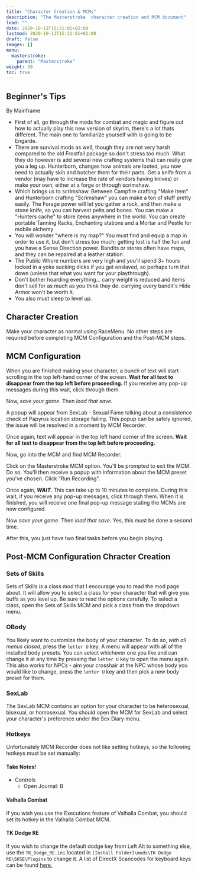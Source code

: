 ```yaml
---
title: "Character Creation & MCMs"
description: "The Masterstroke  character creation and MCM document"
lead: ""
date: 2020-10-13T15:21:01+02:00
lastmod: 2020-10-13T15:21:01+02:00
draft: false
images: []
menu:
  masterstroke:
    parent: "Masterstroke"
weight: 30
toc: true
---
```


## Beginner's Tips
By Mainframe

- First of all, go through the mods for combat and magic and figure out how to actually play this new version of skyrim, there's a lot thats different. The main one to familiarize yourself with is going to be Engarde.
- There are survival mods as well, though they are not very harsh compared to the old Frostfall package so don't stress too much. What they do however is add several new crafting systems that can really give you a leg up.  Hunterborn, changes how animals are looted, you now need to actually skin and butcher them for their parts. Get a knife from a vendor (may have to increase the rate of vendors having knives) or make your own, either at a forge or through scrimshaw.
- Which brings us to scrimshaw. Between Campfire crafting "Make Item" and Hunterborn crafting "Scrimshaw" you can make a ton of stuff pretty easily. The Forage power will let you gather a rock, and then make a stone knife, so you can harvest pelts and bones. You can make a "Hunters cache" to store items anywhere in the world. You can create portable Tanning Racks, Enchanting stations and a Mortar and Pestle for mobile alchemy
- You will wonder "where is my map?" You must find and equip a map in order to use it, but don't stress too much; getting lost is half the fun and you have a Sense Direction power. Bandits or stores often have maps, and they can be repaired at a leather station.
- The Public Whore numbers are very high and you'll spend 3+ hours locked in a yoke sucking dicks if you get enslaved, so perhaps turn that down (unless that what you want for your playthrough).
- Don't bother hoarding everything... carry weight is reduced and items don't sell for as much as you think they do. carrying every bandit's Hide Armor won't be worth it.
- You also must sleep to level up.

## Character Creation

Make your character as normal using RaceMenu. No other steps are required before completing MCM Configuration and the Post-MCM steps.

## MCM Configuration

When you are finished making your character, a bunch of text will start scrolling in the top left-hand corner of the screen. **Wait for all text to disappear from the top left before proceeding.** If you receive any pop-up messages during this wait, click through them.

Now, *save your game*. Then *load that save.*

A popup will appear from SexLab - Sexual Fame talking about a consistence check of Papyrus location storage failing. This popup can be safely ignored, the issue will be resolved in a moment by MCM Recorder.

Once again, text will appear in the top left hand corner of the screen. **Wait for all text to disappear from the top left before proceeding.**

Now, go into the MCM and find MCM Recorder.

Click on the Masterstroke MCM option. You'll be prompted to exit the MCM. Do so. You'll then receive a popup with information about the MCM preset you've chosen. Click "Run Recording".

Once again, ***WAIT.*** This can take up to 10 minutes to complete. During this wait, if you receive any pop-up messages, click through them. When it is finished, you will receive one final pop-up message stating the MCMs are now configured.

Now *save your game*. Then *load that save.* Yes, this must be done a second time.

After this, you just have two final tasks before you begin playing.

## Post-MCM Configuration Chracter Creation

### Sets of Skills

Sets of Skills is a class mod that I encourage you to read the mod page about. It will allow you to select a class for your character that will give you buffs as you level up. Be sure to read the options carefully. To select a class, open the Sets of Skills MCM and pick a class from the dropdown menu.

### OBody

You likely want to customize the body of your character. To do so, *with all menus closed*, press the `letter U` key. A menu will appear with all of the installed body presets. You can select whichever one you like and can change it at any time by pressing the `letter U` key to open the menu again. This also works for NPCs - aim your crosshair at the NPC whose body you would like to change, press the `letter U` key and then pick a new body preset for them. 

### SexLab

The SexLab MCM contains an option for your character to be heterosexual, bisexual, or homosexual. You should open the MCM for SexLab and select your character's preference under the Sex Diary menu.

### Hotkeys

Unfortunately MCM Recorder does not like setting hotkeys, so the following hotkeys must be set manually:

#### Take Notes!
- Controls
  - Open Journal: B

#### Valhalla Combat

If you wish you use the Executions feature of Valhalla Combat, you should set its hotkey in the Valhalla Combat MCM.

#### TK Dodge RE

If you wish to change the default dodge key from Left Alt to something else, use the `TK_Dodge_RE.ini` located in `[Install Folder]\mods\TK Dodge RE\SKSE\Plugins` to change it. A list of DirectX Scancodes for keyboard keys can be found [here.](https://wiki.nexusmods.com/index.php/DirectX_Scancodes_And_How_To_Use_Them)
